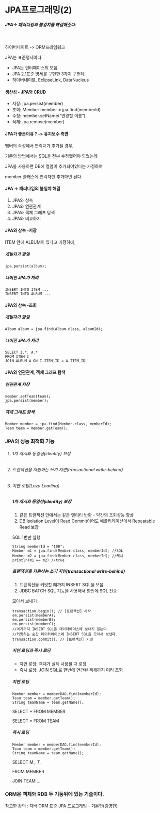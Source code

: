 # JPA프로그래밍(2)



##### JPA-> 패러다임의 불일치를 해결해준다.

<BR>

하이버네이트 -> ORM프레임워크



JPA는 표준명세이다.

- JPA는 인터페이스의 모음
- JPA 2.1표준 명세를 구현한 3가지 구현체
- 하이버네이트, EclipseLink, DataNucleus



#### 생산성 - JPA와 CRUD

- 저장: jpa.persist(member)
- 조회: Member member = jpa.find(memberId) 
- 수정: member.setName(“변경할 이름”) 
- 삭제: jpa.remove(member)



#### JPA가 좋은이유 ? -> 유지보수 측면

멤버의 속성에서 연락처가 추가될 경우,

기존의 방법에서는 SQL을 전부 수정했어야 되었는데

JPA를 사용하면 DB에 컬럼이 추가되어있다는 가정하여 

member 클래스에 연락처만 추가하면 된다.



#### JPA -> 패러다임의 불일치 해결 

1. JPA와 상속 
2. JPA와 연관관계 
3. JPA와 객체 그래프 탐색 
4. JPA와 비교하기





#### JPA와 상속 -저장



ITEM 안에 ALBUM이 있다고 가정하에, 



##### 개발자가 할일

```
jpa.persist(album);
```

##### 나머진 JPA가 처리

```
INSERT INTO ITEM ...
INSERT INTO ALBUM ...
```



#### JPA와 상속 -조회



##### 개발자가 할일

```
Album album = jpa.find(Album.class, albumId);
```

##### 나머진 JPA가 처리

```
SELECT I.*, A.*
FROM ITEM I
JOIN ALBUM A ON I.ITEM_ID = A.ITEM_ID
```







#### JPA와 연관관계, 객체 그래프 탐색



##### 연관관계 저장

```
member.setTeam(team);
jpa.persist(member);
```



##### 객체 그래프 탐색

```
Member member = jpa.find(Member.class, memberId);
Team team = member.getTeam();
```





### JPA의 성능 최적화 기능 

1. ###### 1차 캐시와 동일성(identity) 보장 

2. ###### 트랜잭션을 지원하는 쓰기 지연(transactional write-behind)

3. ###### 지연 로딩(Lazy Loading) 

   

   

   ##### 1차 캐시와 동일성(identity) 보장 

   1. 같은 트랜잭션 안에서는 같은 엔티티 반환 - 약간의 조회성능 향상
   2.  DB Isolation Level이 Read Commit이어도 애플리케이션에서 Repeatable Read 보장

   

   SQL 1번만 실행

   ```
   String memberId = "100";
   Member m1 = jpa.find(Member.class, memberId); //SQL
   Member m2 = jpa.find(Member.class, memberId); //캐시
   println(m1 == m2) //true
   ```

   

   

   ##### 트랜잭션을 지원하는 쓰기 지연(transactional write-behind)

   1.  트랜잭션을 커밋할 때까지 INSERT SQL을 모음
   2.  JDBC BATCH SQL 기능을 사용해서 한번에 SQL 전송

   

   모아서 보내기

   ```
   transaction.begin(); // [트랜잭션] 시작
   em.persist(memberA);
   em.persist(memberB);
   em.persist(memberC);
   //여기까지 INSERT SQL을 데이터베이스에 보내지 않는다.
   //커밋하는 순간 데이터베이스에 INSERT SQL을 모아서 보낸다.
   transaction.commit(); // [트랜잭션] 커밋
   ```

   

   ##### 지연 로딩과 즉시 로딩

   -  지연 로딩: 객체가 실제 사용될 때 로딩
   -  즉시 로딩: JOIN SQL로 한번에 연관된 객체까지 미리 조회

   

   ##### 지연 로딩

   ```
   Member member = memberDAO.find(memberId);
   Team team = member.getTeam();
   String teamName = team.getName();
   ```

   SELECT * FROM MEMBER 

   SELECT * FROM TEAM

   

   

   ##### 즉시 로딩

   ```
   Member member = memberDAO.find(memberId);
   Team team = member.getTeam();
   String teamName = team.getName();
   ```

   SELECT M.*, T.* 

    FROM MEMBER

    JOIN TEAM …





### ORM은 객체와 RDB 두 기둥위에 있는 기술이다.







참고한 강의 :  자바 ORM 표준 JPA 프로그래밍 - 기본편(김영한)
